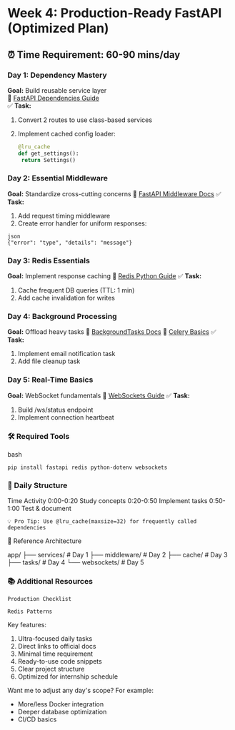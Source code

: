 # Week 4: Production-Ready FastAPI (Optimized Plan)

## ⏰ Time Requirement: 60-90 mins/day

### Day 1: Dependency Mastery

**Goal:** Build reusable service layer  
🔗 [FastAPI Dependencies Guide](https://fastapi.tiangolo.com/tutorial/dependencies/)  
✅ **Task:**  

1. Convert 2 routes to use class-based services  
2. Implement cached config loader:  
   
   ```python
   @lru_cache
   def get_settings():
    return Settings()
   ```

### Day 2: Essential Middleware

**Goal:** Standardize cross-cutting concerns
🔗 [FastAPI Middleware Docs](https://fastapi.tiangolo.com/tutorial/middleware/)
✅ **Task:**  

1. Add request timing middleware
2. Create error handler for uniform responses:
```
json
{"error": "type", "details": "message"}
```

### Day 3: Redis Essentials

**Goal:** Implement response caching
🔗 [Redis Python Guide](https://redis.io/docs/latest/)
✅ **Task:**  

1. Cache frequent DB queries (TTL: 1 min)
2. Add cache invalidation for writes

### Day 4: Background Processing

**Goal:** Offload heavy tasks
🔗 [BackgroundTasks Docs](https://fastapi.tiangolo.com/tutorial/background-tasks/)
🔗 [Celery Basics](https://docs.celeryq.dev/en/stable/getting-started/introduction.html)
✅ **Task:**

1. Implement email notification task
2. Add file cleanup task

### Day 5: Real-Time Basics

**Goal:** WebSocket fundamentals
🔗 [WebSockets Guide](https://fastapi.tiangolo.com/advanced/websockets/)
✅ **Task:**

1. Build /ws/status endpoint 
2. Implement connection heartbeat

### 🛠️ Required Tools
bash
```
pip install fastapi redis python-dotenv websockets
```

### 📂 Daily Structure
Time    Activity
0:00-0:20    Study concepts
0:20-0:50    Implement tasks
0:50-1:00    Test & document

    💡 Pro Tip: Use @lru_cache(maxsize=32) for frequently called dependencies

🔗 Reference Architecture

app/
├── services/      # Day 1
├── middleware/    # Day 2
├── cache/         # Day 3
├── tasks/         # Day 4
└── websockets/    # Day 5

### 📚 Additional Resources

    Production Checklist
    
    Redis Patterns

Key features:

1. Ultra-focused daily tasks
2. Direct links to official docs
3. Minimal time requirement
4. Ready-to-use code snippets
5. Clear project structure
6. Optimized for internship schedule

Want me to adjust any day's scope? For example:

- More/less Docker integration
- Deeper database optimization
- CI/CD basics